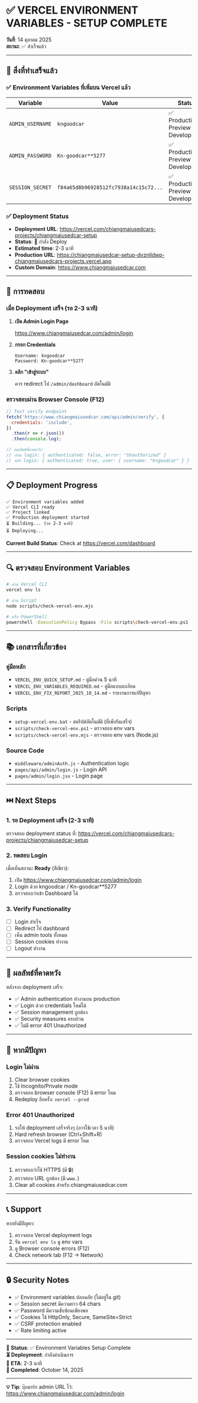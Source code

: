# ✅ VERCEL ENVIRONMENT VARIABLES - SETUP COMPLETE

**วันที่**: 14 ตุลาคม 2025  
**สถานะ**: ✅ สำเร็จแล้ว

---

## 🎉 สิ่งที่ทำเสร็จแล้ว

### ✅ Environment Variables ที่เพิ่มบน Vercel แล้ว

| Variable         | Value                                 | Status                                |
| ---------------- | ------------------------------------- | ------------------------------------- |
| `ADMIN_USERNAME` | `kngoodcar`                           | ✅ Production + Preview + Development |
| `ADMIN_PASSWORD` | `Kn-goodcar**5277`                    | ✅ Production + Preview + Development |
| `SESSION_SECRET` | `f84a65d8b96928512fc7938a14c15c72...` | ✅ Production + Preview + Development |

### ✅ Deployment Status

- **Deployment URL**: <https://vercel.com/chiangmaiusedcars-projects/chiangmaiusedcar-setup>
- **Status**: 🚀 กำลัง Deploy
- **Estimated time**: 2-3 นาที
- **Production URL**: <https://chiangmaiusedcar-setup-dvznlldwp-chiangmaiusedcars-projects.vercel.app>
- **Custom Domain**: <https://www.chiangmaiusedcar.com>

---

## 🧪 การทดสอบ

### เมื่อ Deployment เสร็จ (รอ 2-3 นาที)

1. **เปิด Admin Login Page**

   <https://www.chiangmaiusedcar.com/admin/login>

2. **กรอก Credentials**

   ```text
   Username: kngoodcar
   Password: Kn-goodcar**5277
   ```

3. **คลิก "เข้าสู่ระบบ"**

   ควร redirect ไป `/admin/dashboard` อัตโนมัติ

### ตรวจสอบผ่าน Browser Console (F12)

```javascript
// Test verify endpoint
fetch('https://www.chiangmaiusedcar.com/api/admin/verify', {
  credentials: 'include',
})
  .then(r => r.json())
  .then(console.log);

// ผลลัพธ์ที่คาดหวัง:
// ก่อน login: { authenticated: false, error: "Unauthorized" }
// หลัง login: { authenticated: true, user: { username: "kngoodcar" } }
```

---

## 📋 Deployment Progress

```text
✅ Environment variables added
✅ Vercel CLI ready
✅ Project linked
✅ Production deployment started
⏳ Building... (รอ 2-3 นาที)
⏳ Deploying...
```

**Current Build Status**: Check at <https://vercel.com/dashboard>

---

## 🔍 ตรวจสอบ Environment Variables

```bash
# ผ่าน Vercel CLI
vercel env ls

# ผ่าน Script
node scripts/check-vercel-env.mjs

# หรือ PowerShell
powershell -ExecutionPolicy Bypass -File scripts\check-vercel-env.ps1
```

---

## 📚 เอกสารที่เกี่ยวข้อง

### คู่มือหลัก

- `VERCEL_ENV_QUICK_SETUP.md` - คู่มือด่วน 5 นาที
- `VERCEL_ENV_VARIABLES_REQUIRED.md` - คู่มือแบบละเอียด
- `VERCEL_ENV_FIX_REPORT_2025_10_14.md` - รายงานการแก้ปัญหา

### Scripts

- `setup-vercel-env.bat` - สคริปต์อัตโนมัติ (ที่เพิ่งรันเสร็จ)
- `scripts/check-vercel-env.ps1` - ตรวจสอบ env vars
- `scripts/check-vercel-env.mjs` - ตรวจสอบ env vars (Node.js)

### Source Code

- `middleware/adminAuth.js` - Authentication logic
- `pages/api/admin/login.js` - Login API
- `pages/admin/login.jsx` - Login page

---

## ⏭️ Next Steps

### 1. รอ Deployment เสร็จ (2-3 นาที)

ตรวจสอบ deployment status ที่: <https://vercel.com/chiangmaiusedcars-projects/chiangmaiusedcar-setup>

### 2. ทดสอบ Login

เมื่อเห็นสถานะ **Ready** (สีเขียว):

1. เปิด <https://www.chiangmaiusedcar.com/admin/login>
2. Login ด้วย kngoodcar / Kn-goodcar\*\*5277
3. ตรวจสอบว่าเข้า Dashboard ได้

### 3. Verify Functionality

- [ ] Login สำเร็จ
- [ ] Redirect ไป dashboard
- [ ] เห็น admin tools ทั้งหมด
- [ ] Session cookies ทำงาน
- [ ] Logout ทำงาน

---

## 🎯 ผลลัพธ์ที่คาดหวัง

หลังจาก deployment เสร็จ:

- ✅ Admin authentication ทำงานบน production
- ✅ Login ด้วย credentials ใหม่ได้
- ✅ Session management ถูกต้อง
- ✅ Security measures ครบถ้วน
- ✅ ไม่มี error 401 Unauthorized

---

## 🐛 หากมีปัญหา

### Login ไม่ผ่าน

1. Clear browser cookies
2. ใช้ Incognito/Private mode
3. ตรวจสอบ browser console (F12) มี error ไหม
4. Redeploy อีกครั้ง: `vercel --prod`

### Error 401 Unauthorized

1. รอให้ deployment เสร็จจริงๆ (อาจใช้เวลา 5 นาที)
2. Hard refresh browser (Ctrl+Shift+R)
3. ตรวจสอบ Vercel logs มี error ไหม

### Session cookies ไม่ทำงาน

1. ตรวจสอบว่าใช้ HTTPS (มี 🔒)
2. ตรวจสอบ URL ถูกต้อง (มี `www.`)
3. Clear all cookies สำหรับ chiangmaiusedcar.com

---

## 📞 Support

หากยังมีปัญหา:

1. ตรวจสอบ Vercel deployment logs
2. รัน `vercel env ls` ดู env vars
3. ดู Browser console errors (F12)
4. Check network tab (F12 → Network)

---

## 🔒 Security Notes

- ✅ Environment variables ปลอดภัย (ไม่อยู่ใน git)
- ✅ Session secret มีความยาว 64 chars
- ✅ Password มีความซับซ้อนเพียงพอ
- ✅ Cookies ใช้ HttpOnly, Secure, SameSite=Strict
- ✅ CSRF protection enabled
- ✅ Rate limiting active

---

**🎊 Status**: ✅ Environment Variables Setup Complete  
**⏳ Deployment**: กำลังดำเนินการ  
**🚀 ETA**: 2-3 นาที  
**📅 Completed**: October 14, 2025

---

**💡 Tip**: บุ๊กมาร์ก admin URL ไว้: <https://www.chiangmaiusedcar.com/admin/login>
